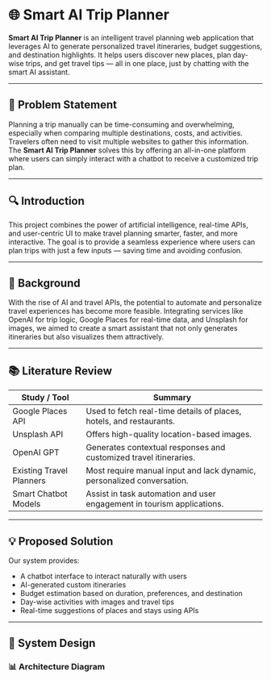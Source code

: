 # 🌐 Smart AI Trip Planner

**Smart AI Trip Planner** is an intelligent travel planning web application that leverages AI to generate personalized travel itineraries, budget suggestions, and destination highlights. It helps users discover new places, plan day-wise trips, and get travel tips — all in one place, just by chatting with the smart AI assistant.

---

## 📌 Problem Statement

Planning a trip manually can be time-consuming and overwhelming, especially when comparing multiple destinations, costs, and activities. Travelers often need to visit multiple websites to gather this information. The **Smart AI Trip Planner** solves this by offering an all-in-one platform where users can simply interact with a chatbot to receive a customized trip plan.

---

## 🔍 Introduction

This project combines the power of artificial intelligence, real-time APIs, and user-centric UI to make travel planning smarter, faster, and more interactive. The goal is to provide a seamless experience where users can plan trips with just a few inputs — saving time and avoiding confusion.

---

## 📖 Background

With the rise of AI and travel APIs, the potential to automate and personalize travel experiences has become more feasible. Integrating services like OpenAI for trip logic, Google Places for real-time data, and Unsplash for images, we aimed to create a smart assistant that not only generates itineraries but also visualizes them attractively.

---

## 📚 Literature Review

| Study / Tool                  | Summary                                                                 |
|------------------------------|-------------------------------------------------------------------------|
| Google Places API            | Used to fetch real-time details of places, hotels, and restaurants.     |
| Unsplash API                 | Offers high-quality location-based images.                              |
| OpenAI GPT                   | Generates contextual responses and customized travel itineraries.       |
| Existing Travel Planners     | Most require manual input and lack dynamic, personalized conversation.  |
| Smart Chatbot Models         | Assist in task automation and user engagement in tourism applications.  |

---

## 💡 Proposed Solution

Our system provides:
- A chatbot interface to interact naturally with users
- AI-generated custom itineraries
- Budget estimation based on duration, preferences, and destination
- Day-wise activities with images and travel tips
- Real-time suggestions of places and stays using APIs

---

## 🧱 System Design

### 📊 Architecture Diagram

